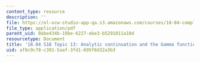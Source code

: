 ```yaml
---
content_type: resource
description: ''
file: https://ol-ocw-studio-app-qa.s3.amazonaws.com/courses/18-04-complex-variables-with-applications-spring-2018/af8c9c78c3915aaf3fd1695f8d32a3b3_MIT18_04S18_topic13.pdf
file_type: application/pdf
parent_uid: 0abe434b-19be-6227-ebe3-b5291011a10d
resourcetype: Document
title: '18.04 S18 Topic 13: Analytic continuation and the Gamma function'
uid: af8c9c78-c391-5aaf-3fd1-695f8d32a3b3
---
```

